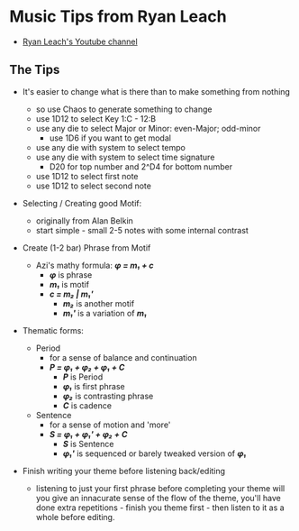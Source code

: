 # Music Tips from Ryan Leach
- [Ryan Leach's Youtube channel](https://www.youtube.com/c/RyanLeach)


## The Tips
- It's easier to change what is there than to make something from nothing
    - so use Chaos to generate something to change
    - use 1D12 to select Key 1:C - 12:B
    - use any die to select Major or Minor: even-Major; odd-minor
        - use 1D6 if you want to get modal
    - use any die with system to select tempo
    - use any die with system to select time signature
        - D20 for top number and 2^D4 for bottom number
    - use 1D12 to select first note
    - use 1D12 to select second note
- Selecting / Creating good Motif:
    - originally from Alan Belkin
    - start simple - small 2-5 notes with some internal contrast
- Create (1-2 bar) Phrase from Motif
    - Azi's mathy formula: <em><strong>&phi; = m&#x2081; &plus; c</strong></em>
        - <em><strong>&phi;</strong></em> is phrase
        - <em><strong>m&#x2081;</strong></em> is motif
        - <em><strong>c = m&#x2082; | m&#x2081;'</strong></em>
            - <em><strong>m&#x2082;</strong></em> is another motif
            - <em><strong>m&#x2081;'</strong></em> is a variation of <em><strong>m&#x2081;</strong></em>
- Thematic forms:
    - Period
        - for a sense of balance and continuation
        - <em><strong>P = &phi;&#x2081; &plus; &phi;&#x2082; &plus; &phi;&#x2081; &plus; C</strong></em>
            - <em><strong>P</strong></em> is Period
            - <em><strong>&phi;&#x2081;</strong></em> is first phrase
            - <em><strong>&phi;&#x2082;</strong></em> is contrasting phrase
            - <em><strong>C</strong></em> is cadence
    - Sentence
        - for a sense of motion and 'more'
        - <em><strong>S = &phi;&#x2081; &plus; &phi;&#x2081;' &plus; &phi;&#x2082; &plus; C</strong></em>
            - <em><strong>S</strong></em> is Sentence
            - <em><strong>&phi;&#x2081;'</strong></em> is sequenced or barely tweaked version of <em><strong>&phi;&#x2081;</strong></em>

- Finish writing your theme before listening back/editing
    - listening to just your first phrase before completing your theme will you give an innacurate sense of the flow of the theme, you'll have done extra repetitions - finish you theme first - then listen to it as a whole before editing.
